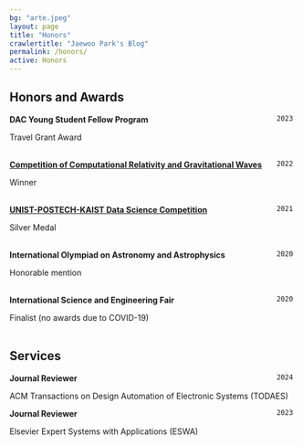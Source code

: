```yaml
---
bg: "arte.jpeg"
layout: page
title: "Honors"
crawlertitle: "Jaewoo Park's Blog"
permalink: /honors/
active: Honors
---
```


## Honors and Awards

<div style="float: right"> <code> 2023 </code> </div> 

__DAC Young Student Fellow Program__ 


Travel Grant Award
<br/>
<br/>

<div style="float: right"> <code> 2022 </code> </div> 

__[Competition of Computational Relativity and Gravitational Waves](https://school.gw.nr.re.kr/2022/winter/)__ 


Winner
<br/>
<br/>


<div style="float: right"> <code> 2021 </code> </div> 

__[UNIST-POSTECH-KAIST Data Science Competition](http://news.unist.ac.kr/successful-completion-of-2021-unist-postech-kaist-data-science-competition/)__

Silver Medal
<br/>
<br/>

<div style="float: right"> <code> 2020 </code> </div> 

__International Olympiad on Astronomy and Astrophysics__ 


Honorable mention
<br/>
<br/>

<div style="float: right"> <code> 2020 </code> </div> 

__International Science and Engineering Fair__ 


Finalist (no awards due to COVID-19)
<br/>
<br/>



## Services

<div style="float: right"> <code> 2024 </code> </div> 

__Journal Reviewer__ 


ACM Transactions on Design Automation of Electronic Systems (TODAES)
<br/>





<div style="float: right"> <code> 2023 </code> </div> 

__Journal Reviewer__ 


Elsevier Expert Systems with Applications (ESWA)
<br/>
